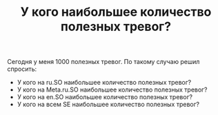 ﻿---
title: "У кого наибольшее количество полезных тревог?"
se.owner.user_id: 337540
se.owner.display_name: "Victor VosMottor thanks Monica"
se.owner.link: "https://ru.meta.stackoverflow.com/users/337540/victor-vosmottor-thanks-monica"
se.link: "https://ru.meta.stackoverflow.com/questions/10262/%d0%a3-%d0%ba%d0%be%d0%b3%d0%be-%d0%bd%d0%b0%d0%b8%d0%b1%d0%be%d0%bb%d1%8c%d1%88%d0%b5%d0%b5-%d0%ba%d0%be%d0%bb%d0%b8%d1%87%d0%b5%d1%81%d1%82%d0%b2%d0%be-%d0%bf%d0%be%d0%bb%d0%b5%d0%b7%d0%bd%d1%8b%d1%85-%d1%82%d1%80%d0%b5%d0%b2%d0%be%d0%b3"
se.question_id: 10262
se.post_type: question
se.score: 7
---
<p>Сегодня у меня 1000 полезных тревог. По такому случаю решил спросить:</p>

<ul>
<li>У кого на ru.SO наибольшее количество полезных тревог?</li>
<li>У кого на Meta.ru.SO наибольшее количество полезных тревог?</li>
<li>У кого на en.SO наибольшее количество полезных тревог?</li>
<li>У кого на всем SE наибольшее количество полезных тревог?</li>
</ul>
